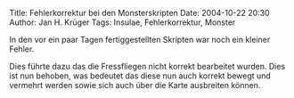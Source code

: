 Title: Fehlerkorrektur bei den Monsterskripten
Date: 2004-10-22 20:30
Author: Jan H. Krüger
Tags: Insulae, Fehlerkorrektur, Monster

In den vor ein paar Tagen fertiggestellten Skripten war noch ein kleiner Fehler.

Dies führte dazu das die Fressfliegen nicht korrekt bearbeitet wurden. Dies ist nun behoben, was bedeutet das diese nun auch korrekt bewegt und vermehrt werden sowie sich auch über die Karte ausbreiten können.